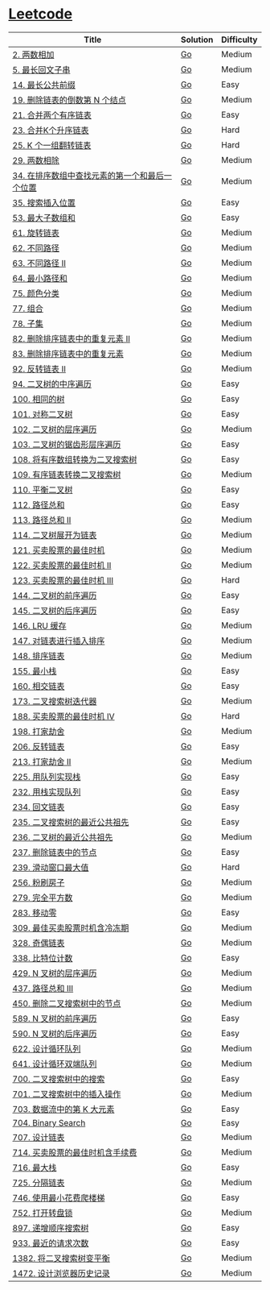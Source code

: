 # [Leetcode](https://leetcode.com/)

| Title | Solution | Difficulty |
| --- | --- | --- |
[2. 两数相加](https://leetcode.cn/problems/add-two-numbers/) | [Go](x-go-lc/2-add-two-numbers/add_two_numbers.go) | Medium     |
[5. 最长回文子串](https://leetcode.cn/problems/longest-palindromic-substring/) | [Go](x-go-lc/5-longest-palindromic-substring/substring.go) | Medium     |
[14. 最长公共前缀](https://leetcode.cn/problems/longest-common-prefix/) | [Go](x-go-lc/14-longest-common-prefix/common_prefix.go) | Easy    |
[19. 删除链表的倒数第 N 个结点](https://leetcode-cn.com/problems/remove-nth-node-from-end-of-list/) | [Go](x-go-lc/19-remove-nth-node-from-end-of-list/remove_nth_node.go) | Medium     |
[21. 合并两个有序链表](https://leetcode-cn.com/problems/merge-two-sorted-lists/) | [Go](x-go-lc/21-merge-two-sorted-lists/merge_two_sorted_lists.go) | Easy     |
[23. 合并K个升序链表](https://leetcode-cn.com/problems/merge-k-sorted-lists/) | [Go](x-go-lc/23-merge-k-sorted-lists/merge_k_sorted_lists.go) | Hard     |
[25. K 个一组翻转链表](https://leetcode-cn.com/problems/reverse-nodes-in-k-group/) | [Go](x-go-lc/25-reverse-nodes-in-k-group/reverse_nodes_in_k_group.go) | Hard     |
[29. 两数相除](https://leetcode-cn.com/problems/divide-two-integers/) | [Go](x-go-lc/29-divide-two-integers/divide_two_integers.go) | Medium |
[34. 在排序数组中查找元素的第一个和最后一个位置](https://leetcode.cn/problems/find-first-and-last-position-of-element-in-sorted-array/) | [Go](x-go-lc/34-find-first-and-last-position-of-element-in-sorted-array/search_range.go) | Medium |
[35. 搜索插入位置](https://leetcode.cn/problems/search-insert-position/) | [Go](x-go-lc/35-search-insert-position/search_insert.go) | Easy     |
[53. 最大子数组和](https://leetcode-cn.com/problems/maximum-subarray/) | [Go](x-go-lc/53-maximum-subarray/maximum_subarray.go) | Easy     |
[61. 旋转链表](https://leetcode-cn.com/problems/rotate-list/) | [Go](x-go-lc/61-rotate-list/rotate_list.go) | Medium     |
[62. 不同路径](https://leetcode-cn.com/problems/minimum-path-sum/) | [Go](x-go-lc/62-unique-paths/unique_path.go) | Medium     |
[63. 不同路径 II](https://leetcode-cn.com/problems/unique-paths-ii/) | [Go](x-go-lc/63-unique-paths-ii/unique_path_ii.go) | Medium     |
[64. 最小路径和](https://leetcode-cn.com/problems/minimum-path-sum/) | [Go](x-go-lc/64-minimum-path-sum/min_path_sum.go) | Medium     |
[75. 颜色分类](https://leetcode.cn/problems/sort-colors) | [Go](x-go-lc/75-sort-colors/sort_colors.go) | Medium     |
[77. 组合](https://leetcode.cn/problems/combinations/) | [Go](x-go-lc/77-combinations/combinations.go) | Medium     |
[78. 子集](https://leetcode.cn/problems/subsets/) | [Go](x-go-lc/78-subsets/subsets.go) | Medium     |
[82. 删除排序链表中的重复元素 II](https://leetcode-cn.com/problems/remove-duplicates-from-sorted-list-ii/) | [Go](x-go-lc/82-remove-duplicates-from-sorted-list-ii/remove_duplicates_ii.go) | Medium     |
[83. 删除排序链表中的重复元素](https://leetcode-cn.com/problems/remove-duplicates-from-sorted-list/) | [Go](x-go-lc/83-remove-duplicates-from-sorted-list/remove_duplicates.go) | Medium     |
[92. 反转链表 II](https://leetcode-cn.com/problems/reverse-linked-list-ii/) | [Go](x-go-lc/92_reverse-linked-list-ii/reverse_linked_list_ii.go) | Medium     |
[94. 二叉树的中序遍历](https://leetcode-cn.com/problems/binary-tree-inorder-traversal/) | [Go](x-go-lc/94-binary-tree-inorder-traversal/inorder.go) | Easy     |
[100. 相同的树](https://leetcode-cn.com/problems/same-tree/) | [Go](x-go-lc/100-same-tree/same_tree.go) | Easy     |
[101. 对称二叉树](https://leetcode-cn.com/problems/symmetric-tree/) | [Go](x-go-lc/101-symmetric-tree/symmetric_tree.go) | Easy     |
[102. 二叉树的层序遍历](https://leetcode.cn/problems/binary-tree-level-order-traversal/) | [Go](x-go-lc/102-binary-tree-level-order-traversal/level_order_traversal.go) | Medium     |
[103. 二叉树的锯齿形层序遍历](https://leetcode.cn/problems/binary-tree-zigzag-level-order-traversal/) | [Go](x-go-lc/103-binary-tree-zigzag-level-order-traversal/zigzag_level_order.go) | Easy     |
[108. 将有序数组转换为二叉搜索树](https://leetcode-cn.com/problems/convert-sorted-array-to-binary-search-tree/)            | [Go](x-go-lc/108-convert-sorted-array-to-binary-search-tree/convert_array_to_bst.go) | Easy     |
[109. 有序链表转换二叉搜索树](https://leetcode-cn.com/problems/convert-sorted-list-to-binary-search-tree/)            | [Go](x-go-lc/1382-balance-a-binary-search-tree/balance_bst.go) | Medium     |
[110. 平衡二叉树](https://leetcode-cn.com/problems/balanced-binary-tree/) | [Go](x-go-lc/110-balanced-binary-tree/balanced_binary_tree.go)     | Easy     |
[112. 路径总和](https://leetcode-cn.com/problems/path-sum/) | [Go](x-go-lc/112-path-sum/path_sum.go) | Easy     |
[113. 路径总和 II](https://leetcode-cn.com/problems/path-sum-ii/) | [Go](x-go-lc/113-path-sum-ii/path_sum_ii.go) | Medium     |
[114. 二叉树展开为链表](https://leetcode-cn.com/problems/flatten-binary-tree-to-linked-list/) | [Go](x-go-lc/114-flatten-binary-tree-to-linked-list/flatten_binary_tree_to_linked_list.go)     | Medium     |
[121. 买卖股票的最佳时机](https://leetcode-cn.com/problems/best-time-to-buy-and-sell-stock/)                              | [Go](x-go-lc/121-best-time-to-buy-and-sell-stock/sell_stock.go)                          | Medium     |
[122. 买卖股票的最佳时机 II](https://leetcode-cn.com/problems/best-time-to-buy-and-sell-stock-ii/)                        | [Go](x-go-lc/122-best-time-to-buy-and-sell-stock-ii/sell_stock_ii.go)                    | Medium     |
[123. 买卖股票的最佳时机 III](https://leetcode-cn.com/problems/best-time-to-buy-and-sell-stock-iii/)                      | [Go](x-go-lc/123-best-time-to-buy-and-sell-stock-iii/sell_stock_iii.go)                  | Hard       |
[144. 二叉树的前序遍历](https://leetcode-cn.com/problems/binary-tree-preorder-traversal/) | [Go](x-go-lc/144-binary-tree-preorder-traversal/preorder.go) | Easy     |
[145. 二叉树的后序遍历](https://leetcode-cn.com/problems/binary-tree-postorder-traversal/) | [Go](x-go-lc/145-binary-tree-postorder-traversal/postorder.go) | Easy     |
[146. LRU 缓存](https://leetcode-cn.com/problems/lru-cache/)                         | [Go](x-go-lc/146-lru-cache/lru_cache.go)                           | Medium     |
[147. 对链表进行插入排序](https://leetcode-cn.com/problems/insertion-sort-list/) | [Go](x-go-lc/147-insertion-sort-list/insertion_sort_list.go) | Medium     |
[148. 排序链表](https://leetcode-cn.com/problems/sort-list/) | [Go](x-go-lc/148-sort-list/sort_list.go) | Medium     |
[155. 最小栈](https://leetcode-cn.com/problems/min-stack/)                           | [Go](x-go-lc/155-min-stack/min_stack.go)                             | Easy       |
[160. 相交链表](https://leetcode-cn.com/problems/intersection-of-two-linked-lists/) | [Go](x-go-lc/160-intersection-of-two-linked-lists/intersection_linked_list.go) | Easy     |
[173. 二叉搜索树迭代器](https://leetcode-cn.com/problems/binary-search-tree-iterator/)            | [Go](x-go-lc/225-implement-stack-using-queues/stack_using_queues.go) | Medium     |
[188. 买卖股票的最佳时机 IV](https://leetcode-cn.com/problems/best-time-to-buy-and-sell-stock-iv/)                        | [Go](x-go-lc/188-best-time-to-buy-and-sell-stock-iv/sell_stock_iv.go)                    | Hard       |
[198. 打家劫舍](https://leetcode-cn.com/problems/house-robber/)                                                           | [Go](x-go-lc/198-house-robber/robber.go)                                                 | Medium     |
[206. 反转链表](https://leetcode-cn.com/problems/reverse-linked-list/) | [Go](x-go-lc/206-reverse-linked-list/reverse_linked_list.go) | Easy     |
[213. 打家劫舍 II](https://leetcode-cn.com/problems/house-robber-ii/)                                                     | [Go](x-go-lc/213-house-robber-ii/robber_next.go)                                         | Medium     |
[225. 用队列实现栈](https://leetcode-cn.com/problems/implement-stack-using-queues/)  | [Go](x-go-lc/225-implement-stack-using-queues/stack_using_queues.go) | Easy       |
[232. 用栈实现队列](https://leetcode-cn.com/problems/implement-queue-using-stacks/)  | [Go](x-go-lc/232-implement-queue-using-stacks/queue_using_stack.go)  | Easy       |
[234. 回文链表](https://leetcode.cn/problems/palindrome-linked-list/)  | [Go](x-go-lc/234-palindrome-linked-list/palindrome_linked_list.go)  | Easy       |
[235. 二叉搜索树的最近公共祖先](https://leetcode-cn.com/problems/lowest-common-ancestor-of-a-binary-search-tree/)            | [Go](x-go-lc/235-lowest-common-ancestor-of-a-binary-search-tree/search_ancestor_bst.go) | Easy     |
[236. 二叉树的最近公共祖先](https://leetcode-cn.com/problems/lowest-common-ancestor-of-a-binary-tree/) | [Go](x-go-lc/236-lowest-common-ancestor-of-a-binary-tree/search_ancestor.go)     | Medium     |
[237. 删除链表中的节点](https://leetcode-cn.com/problems/delete-node-in-a-linked-list/) | [Go](x-go-lc/237-delete-node-in-a-linked-list/delete_node.go) | Easy     |
[239. 滑动窗口最大值](https://leetcode.cn/problems/sliding-window-maximum/) | [Go](x-go-lc/239-sliding-window-maximum/sliding_window.go) | Hard    |
[256. 粉刷房子](https://leetcode-cn.com/problems/paint-house/)                                                            | [Go](x-go-lc/256-paint-house/paint_house.go)                                             | Medium     |
[279. 完全平方数](https://leetcode-cn.com/problems/perfect-squares/)         | [Go](x-go-lc/279-perfect-squares/perfect_squares.go)    | Medium     |
[283. 移动零](https://leetcode.cn/problems/move-zeroes/)  | [Go](x-go-lc/283-move-zeroes/move_zeros.go)    | Easy     |
[309. 最佳买卖股票时机含冷冻期](https://leetcode-cn.com/problems/best-time-to-buy-and-sell-stock-with-cooldown/)          | [Go](x-go-lc/309-best-time-to-buy-and-sell-stock-with-cooldown/sell_stock_cooldown.go)   | Medium     |
[328. 奇偶链表](https://leetcode.cn/problems/odd-even-linked-list/) | [Go](x-go-lc/328-odd-even-linked-list/odd_even_linked_list.go) | Medium     |
[338. 比特位计数](https://leetcode-cn.com/problems/counting-bits/) | [Go](x-go-lc/338-counting-bits/counting_bits.go) | Easy     |
[429. N 叉树的层序遍历](https://leetcode.cn/problems/n-ary-tree-level-order-traversal/) | [Go](x-go-lc/429-n-ary-tree-level-order-traversal/level_order.go) | Medium     |
[437. 路径总和 III](https://leetcode-cn.com/problems/path-sum-iii/) | [Go](x-go-lc/437-path-sum-iii/path_sum_iii.go) | Medium     |
[450. 删除二叉搜索树中的节点](https://leetcode-cn.com/problems/delete-node-in-a-bst/) | [Go](x-go-lc/450-delete-node-in-a-bst/delete_bst.go) | Medium     |
[589. N 叉树的前序遍历](https://leetcode.cn/problems/n-ary-tree-preorder-traversal/) | [Go](x-go-lc/589-n-ary-tree-preorder-traversal/preorder.go) | Easy     |
[590. N 叉树的后序遍历](https://leetcode.cn/problems/n-ary-tree-postorder-traversal/) | [Go](x-go-lc/590-n-ary-tree-postorder-traversal/postorder.go) | Easy     |
[622. 设计循环队列](https://leetcode-cn.com/problems/design-circular-queue/) | [Go](x-go-lc/622-design-circular-queue/circle_queue.go) | Medium     |
[641. 设计循环双端队列](https://leetcode-cn.com/problems/design-circular-deque/)         | [Go](x-go-lc/641-design-circular-deque/design_circular_deque.go)    | Medium     |
[700. 二叉搜索树中的搜索](https://leetcode-cn.com/problems/search-in-a-binary-search-tree/)       | [Go](x-go-lc/700-search-in-a-binary-search-tree/search_bst.go)       | Easy       |
[701. 二叉搜索树中的插入操作](https://leetcode-cn.com/problems/insert-into-a-binary-search-tree/) | [Go](x-go-lc/701-insert-into-a-binary-search-tree/insert_bst.go)     | Medium     |
[703. 数据流中的第 K 大元素](https://leetcode-cn.com/problems/kth-largest-element-in-a-stream/) | [Go](x-go-lc/703-kth-largest-element-in-a-stream/element_in_a_stream.go) | Easy     |
[704. Binary Search](https://leetcode-cn.com/problems/binary-search/) | [Go](src/go/704-binary-search/binary_search.go) | Easy       |
[707. 设计链表](https://leetcode-cn.com/problems/design-linked-list/) | [Go](x-go-lc/707-design-linked-list/design_linked_list.go) | Medium     |
[714. 买卖股票的最佳时机含手续费](https://leetcode-cn.com/problems/best-time-to-buy-and-sell-stock-with-transaction-fee/) | [Go](x-go-lc/714-best-time-to-buy-and-sell-stock-with-transaction-fee/sell_stock_fee.go) | Medium     |
[716. 最大栈](https://leetcode-cn.com/problems/max-stack/)                           | [Go](x-go-lc/716-max-stack/max_stack.go)                             | Easy       |
[725. 分隔链表](https://leetcode.cn/problems/split-linked-list-in-parts/) | [Go](x-go-lc/725-split-linked-list-in-parts/inparts.go) | Medium       |
[746. 使用最小花费爬楼梯](https://leetcode-cn.com/problems/min-cost-climbing-stairs/)                                     | [Go](x-go-lc/746-min-cost-climbing-stairs/min_stairs.go)                                 | Easy       |
[752. 打开转盘锁](https://leetcode-cn.com/problems/open-the-lock/)           | [Go](x-go-lc/752-open-the-lock/open_lock.go)            | Medium     |
[897. 递增顺序搜索树](https://leetcode-cn.com/problems/increasing-order-search-tree/)            | [Go](x-go-lc/897-increasing-order-search-tree/increasing_order_search_tree.go) | Easy     |
[933. 最近的请求次数](https://leetcode-cn.com/problems/number-of-recent-calls/)         | [Go](x-go-lc/933-number-of-recent-calls/number_of_recent_calls.go)    | Easy     |
[1382. 将二叉搜索树变平衡](https://leetcode-cn.com/problems/balance-a-binary-search-tree/)            | [Go](x-go-lc/1382-balance-a-binary-search-tree/balance_bst.go) | Medium     |
[1472. 设计浏览器历史记录](https://leetcode-cn.com/problems/design-browser-history/) | [Go](x-go-lc/1472-design-browser-history/broser_history.go)          | Medium     |
